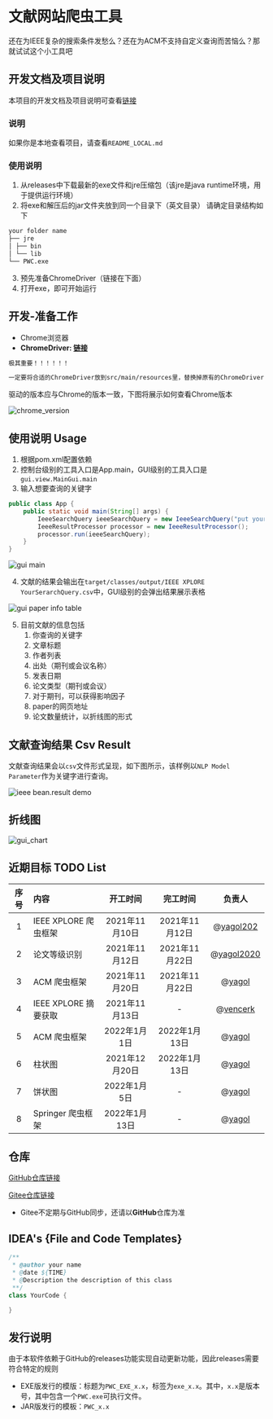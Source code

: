 # 文献网站爬虫工具

还在为IEEE复杂的搜索条件发愁么？还在为ACM不支持自定义查询而苦恼么？那就试试这个小工具吧

## 开发文档及项目说明

本项目的开发文档及项目说明可查看[链接](https://yagol2020.github.io/project/pwc.html)

### 说明

如果你是本地查看项目，请查看`README_LOCAL.md`

### 使用说明

1. 从releases中下载最新的exe文件和jre压缩包（该jre是java runtime环境，用于提供运行环境）
2. 将exe和解压后的jar文件夹放到同一个目录下（英文目录） 请确定目录结构如下

```markdown
your folder name 
├── jre
│ ├── bin
│ └── lib
└── PWC.exe
```

3. 预先准备ChromeDriver（链接在下面）
4. 打开exe，即可开始运行

## 开发-准备工作

* Chrome浏览器
* **ChromeDriver: [链接](http://chromedriver.storage.googleapis.com/index.html)**

```markdown
极其重要！！！！！！

一定要将合适的ChromeDriver放到src/main/resources里，替换掉原有的ChromeDriver!
```

驱动的版本应与Chrome的版本一致，下图将展示如何查看Chrome版本

![chrome_version](https://github.com/yagol2020/PaperWebCrawler/blob/master/images/chrome%20version.png)

## 使用说明 Usage

1. 根据pom.xml配置依赖
2. 控制台级别的工具入口是App.main，GUI级别的工具入口是`gui.view.MainGui.main`
3. 输入想要查询的关键字

```java
public class App {
    public static void main(String[] args) {
        IeeeSearchQuery ieeeSearchQuery = new IeeeSearchQuery("put your search query in there");
        IeeeResultProcessor processor = new IeeeResultProcessor();
        processor.run(ieeeSearchQuery);
    }
}
```

![gui main](https://github.com/yagol2020/PaperWebCrawler/blob/master/images/gui%20main.png)

4. 文献的结果会输出在`target/classes/output/IEEE XPLORE YourSerarchQuery.csv`中，GUI级别的会弹出结果展示表格

![gui paper info table](https://github.com/yagol2020/PaperWebCrawler/blob/master/images/gui%20paper%20info%20table.png)

5. 目前文献的信息包括
    1. 你查询的关键字
    2. 文章标题
    3. 作者列表
    4. 出处（期刊或会议名称）
    5. 发表日期
    6. 论文类型（期刊或会议）
    7. 对于期刊，可以获得影响因子
    8. paper的网页地址
    9. 论文数量统计，以折线图的形式

## 文献查询结果 Csv Result

文献查询结果会以`csv`文件形式呈现，如下图所示，该样例以`NLP Model Parameter`作为关键字进行查询。

![ieee bean.result demo](https://github.com/yagol2020/PaperWebCrawler/blob/master/images/ieee%20result%20demo.png)

## 折线图

![gui_chart](https://github.com/yagol2020/PaperWebCrawler/blob/master/images/gui%20chart.png)

## 近期目标 TODO List

| 序号        | 内容    |  开工时间  |  完工时间  | 负责人 |
| :--------:   | :-----   | :----: | :----: |:------: |
| 1        | IEEE XPLORE 爬虫框架      |   2021年11月10日    |   2021年11月12日    | @[yagol202](https://github.com/yagol2020)|
| 2        | 论文等级识别      |   2021年11月12日    |   2021年11月22日    |@[yagol2020](https://github.com/yagol2020) |
| 3        | ACM 爬虫框架      |   2021年11月20日    |   2021年11月22日    |@[yagol](https://github.com/yagol2020) |
| 4        | IEEE XPLORE 摘要获取      |   2021年11月13日    |   -    |@[vencerk](https://github.com/vencerk) |
|5         | ACM 爬虫框架 | 2022年1月1日| 2022年1月13日|@[yagol](https://github.com/yagol2020)|
|6         | 柱状图 | 2021年12月20日| 2022年1月13日|@[yagol](https://github.com/yagol2020)|
|7         | 饼状图 | 2022年1月5日| -|@[yagol](https://github.com/yagol2020)|
|8         | Springer 爬虫框架 | 2022年1月13日| -|@[yagol](https://github.com/yagol2020)|

## 仓库

[GitHub仓库链接](https://github.com/yagol2020/PaperWebCrawler)

[Gitee仓库链接](https://gitee.com/yagol2020/PaperWebCrawler)

* Gitee不定期与GitHub同步，还请以**GitHub**仓库为准

## IDEA's {File and Code Templates}

```java
/**
 * @author your name
 * @date ${TIME}
 * @Description the description of this class
 **/
class YourCode {

}
```

## 发行说明

由于本软件依赖于GitHub的releases功能实现自动更新功能，因此releases需要符合特定的规则

* EXE版发行的模版：标题为`PWC_EXE_x.x`，标签为`exe_x.x`。其中，`x.x`是版本号，其中包含一个`PWC.exe`可执行文件。
* JAR版发行的模板：`PWC_x.x`
